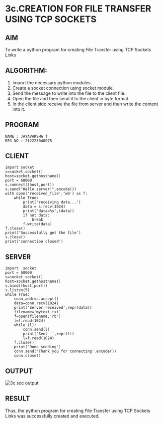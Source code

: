 # 3c.CREATION FOR FILE TRANSFER USING TCP SOCKETS
## AIM
To write a python program for creating File Transfer using TCP Sockets Links
## ALGORITHM:
1. Import the necessary python modules.
2. Create a socket connection using socket module.
3. Send the message to write into the file to the client file.
4. Open the file and then send it to the client in byte format.
5. In the client side receive the file from server and then write the content into it.
## PROGRAM
```
NAME : JAYAVARSHA T
REG NO : 212223040075
```
## CLIENT
```
import socket
s=socket.socket()
host=socket.gethostname()
port = 60000
s.connect((host,port))
s.send("Hello server!".encode())
with open('received_file','wb') as f:
    while True:
        print('receiving data...')
        data = s.recv(1024)
        print('data=%s',(data))
        if not data:
            break
        f.write(data)
f.close()
print('Successfully get the file')
s.close()
print('connection closed')
```
## SERVER
```
import  socket
port = 60000
s=socket.socket()
host=socket.gethostname()
s.bind((host,port))
s.listen(5)
while True:
    conn,addr=s.accept()
    data=conn.recv(1024)
    print('Server received',repr(data))
    filename='mytext.txt'
    f=open(filename,'rb')
    l=f.read(1024)
    while (l):
        conn.send(l)
        print('Sent  ',repr(l))
        l=f.read(1024)
    f.close()
    print('Done sending')
    conn.send('Thank you for connecting'.encode())
    conn.close()
```
## OUTPUT
![3c soc output](https://github.com/user-attachments/assets/d549d7d5-dce1-4bb0-8cc0-11ee07bf335d)

## RESULT
Thus, the python program for creating File Transfer using TCP Sockets Links was 
successfully created and executed.
